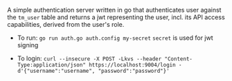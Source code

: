 <!--
    Licensed to the Apache Software Foundation (ASF) under one
    or more contributor license agreements.  See the NOTICE file
    distributed with this work for additional information
    regarding copyright ownership.  The ASF licenses this file
    to you under the Apache License, Version 2.0 (the
    "License"); you may not use this file except in compliance
    with the License.  You may obtain a copy of the License at

      http://www.apache.org/licenses/LICENSE-2.0

    Unless required by applicable law or agreed to in writing,
    software distributed under the License is distributed on an
    "AS IS" BASIS, WITHOUT WARRANTIES OR CONDITIONS OF ANY
    KIND, either express or implied.  See the License for the
    specific language governing permissions and limitations
    under the License.
-->


A simple authentication server written in go that authenticates user against the `tm_user` table and returns a jwt representing the user, incl. its API access capabilities, derived from the user's role.

* To run:
`go run auth.go auth.config my-secret`
`secret` is used for jwt signing

* To login:
`curl --insecure -X POST -Lkvs --header "Content-Type:application/json" https://localhost:9004/login -d'{"username":"username", "password":"password"}'`
